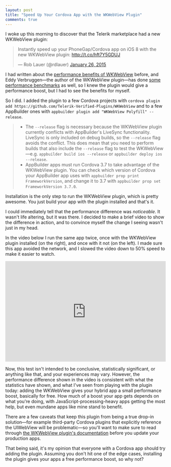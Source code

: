 ```yaml
---
layout: post
title: "Speed Up Your Cordova App with the WKWebView Plugin"
comments: true
---
```


I woke up this morning to discover that the Telerik marketplace had a new WKWebView plugin:

<blockquote class="twitter-tweet" lang="en"><p>Instantly speed up your PhoneGap/Cordova app on iOS 8 with the new WKWebView plugin: <a href="http://t.co/hft7Y5GDUJ">http://t.co/hft7Y5GDUJ</a></p>&mdash; Rob Lauer (@rdlauer) <a href="https://twitter.com/rdlauer/status/559713567315075072">January 26, 2015</a></blockquote>

I had written about the [performance benefits of WKWebView](http://developer.telerik.com/featured/why-ios-8s-wkwebview-is-a-big-deal-for-hybrid-development/) before, and Eddy Verbruggen—the author of the WKWebView plugin—has done [some performance benchmarks](https://twitter.com/eddyverbruggen/status/531192220498792448) as well, so I knew the plugin would give a performance boost, but I had to see the benefits for myself.

<!--more-->

So I did. I added the plugin to a few Cordova projects with `cordova plugin add https://github.com/Telerik-Verified-Plugins/WKWebView` and to a few AppBuilder ones with `appbuilder plugin add "WKWebView Polyfill" --release`.

<blockquote>
	<ul>
		<li>The <code>--release</code> flag is necessary because the WKWebView plugin currently conflicts with AppBuilder's LiveSync functionality. LiveSync is only included on debug builds, so the <code>--release</code> flag avoids the conflict. This does mean that you need to perform builds that also include the <code>--release</code> flag to test the WKWebView—e.g. <code>appbuilder build ios --release</code> or <code>appbuilder deploy ios --release</code>.</li>
		<li>AppBuilder apps must run Cordova 3.7 to take advantage of the WKWebView plugin. You can check which version of Cordova your AppBuilder app uses with <code>appbuilder prop print FrameworkVersion</code>, and change it to 3.7 with <code>appbuilder prop set FrameworkVersion 3.7.0</code>.</li>
	</ul>
</blockquote>

Installation is the only step to run the WKWebView plugin, which is pretty awesome. You just build your app with the plugin installed and that's it.

I could immediately tell that the performance difference was *noticeable*. It wasn't life altering, but it was there. I decided to make a brief video to show the difference in action, and to convince myself the change I seeing wasn't just in my head.

In the video below I run the same app twice, once with the WKWebView plugin installed (on the right), and once with it not (on the left). I made sure this app avoided the network, and I slowed the video down to 50% speed to make it easier to watch.

<iframe width="100%" height="315" src="https://www.youtube.com/embed/4jYAjhYyH74" frameborder="0" allowfullscreen></iframe>

Now, this test isn't intended to be conclusive, statistically significant, or anything like that, and your experiences may vary. However, the performance difference shown in the video is consistent with what the statistics have shown, and what I've seen from playing with the plugin today: adding the WKWebView gives your hybrid app a small performance boost, basically for free. How much of a boost your app gets depends on what you're doing, with JavaScript-processing-heavy apps getting the most help, but even mundane apps like mine stand to benefit.

There are a few caveats that keep this plugin from being a true drop-in solution—for example third-party Cordova plugins that explicitly reference the UIWebView will be problematic—so you'll want to make sure to read through [the WKWebView plugin's documentation](http://plugins.telerik.com/plugin/wkwebview) before you update your production apps.

That being said, it's my opinion that everyone with a Cordova app should try adding the plugin. Assuming you don't hit one of the edge cases, installing the plugin gives your apps a free performance boost, so why not?
